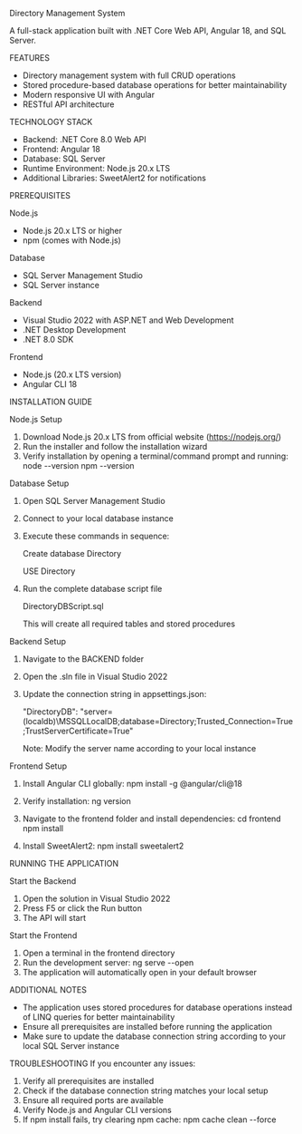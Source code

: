 Directory Management System

A full-stack application built with .NET Core Web API, Angular 18, and SQL Server.

FEATURES
- Directory management system with full CRUD operations
- Stored procedure-based database operations for better maintainability
- Modern responsive UI with Angular
- RESTful API architecture

TECHNOLOGY STACK
- Backend: .NET Core 8.0 Web API
- Frontend: Angular 18
- Database: SQL Server
- Runtime Environment: Node.js 20.x LTS
- Additional Libraries: SweetAlert2 for notifications

PREREQUISITES

Node.js
- Node.js 20.x LTS or higher
- npm (comes with Node.js)

Database
- SQL Server Management Studio
- SQL Server instance

Backend
- Visual Studio 2022 with ASP.NET and Web Development
- .NET Desktop Development
- .NET 8.0 SDK

Frontend
- Node.js (20.x LTS version)
- Angular CLI 18

INSTALLATION GUIDE

Node.js Setup
1. Download Node.js 20.x LTS from official website (https://nodejs.org/)
2. Run the installer and follow the installation wizard
3. Verify installation by opening a terminal/command prompt and running:
   node --version
   npm --version

Database Setup
1. Open SQL Server Management Studio
2. Connect to your local database instance
3. Execute these commands in sequence:

   Create database Directory

   USE Directory

4. Run the complete database script file

   DirectoryDBScript.sql

   This will create all required tables and stored procedures

Backend Setup
1. Navigate to the BACKEND folder
2. Open the .sln file in Visual Studio 2022
3. Update the connection string in appsettings.json:

   "DirectoryDB": "server=(localdb)\\MSSQLLocalDB;database=Directory;Trusted_Connection=True;TrustServerCertificate=True"

    Note: Modify the server name according to your local instance

Frontend Setup
1. Install Angular CLI globally:
   npm install -g @angular/cli@18

2. Verify installation:
   ng version

3. Navigate to the frontend folder and install dependencies:
   cd frontend
   npm install

4. Install SweetAlert2:
   npm install sweetalert2

RUNNING THE APPLICATION

Start the Backend
1. Open the solution in Visual Studio 2022
2. Press F5 or click the Run button
3. The API will start

Start the Frontend
1. Open a terminal in the frontend directory
2. Run the development server:
   ng serve --open
3. The application will automatically open in your default browser

ADDITIONAL NOTES
- The application uses stored procedures for database operations instead of LINQ queries for better maintainability
- Ensure all prerequisites are installed before running the application
- Make sure to update the database connection string according to your local SQL Server instance

TROUBLESHOOTING
If you encounter any issues:
1. Verify all prerequisites are installed
2. Check if the database connection string matches your local setup
3. Ensure all required ports are available
4. Verify Node.js and Angular CLI versions
5. If npm install fails, try clearing npm cache:
   npm cache clean --force